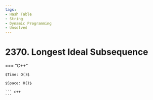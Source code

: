 ```yaml
---
tags:
- Hash Table
- String
- Dynamic Programming
- Unsolved
---
```



# 2370. Longest Ideal Subsequence

=== "C++"

    $Time: O()$

    $Space: O()$

    ``` c++
    ```